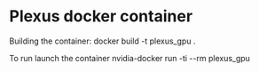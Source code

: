 # Plexus docker container


Building the container:
  docker build -t plexus_gpu .
 
To run launch the container
  nvidia-docker run -ti --rm plexus_gpu
